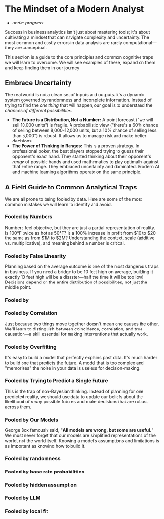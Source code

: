 # The Mindset of a Modern Analyst
- _under progress_

Success in business analytics isn't just about mastering tools; it's about cultivating a mindset that can navigate complexity and uncertainty. The most common and costly errors in data analysis are rarely computational—they are conceptual.

 This section is a guide to the core principles and common cognitive traps we will learn to overcome. We will see examples of these, expand on them and keep finding them in our journey

## Embrace Uncertainty

The real world is not a clean set of inputs and outputs. It's a dynamic system governed by randomness and incomplete information. Instead of trying to find the *one thing* that will happen, our goal is to understand the *chances of different possibilities*.

-   **The Future is a Distribution, Not a Number:** A point forecast ("we will sell 10,000 units") is fragile. A probabilistic view ("there's a 60% chance of selling between 8,000-12,000 units, but a 10% chance of selling less than 5,000") is robust. It allows us to manage risk and make better decisions.
-   **The Power of Thinking in Ranges:** This is a proven strategy. In professional poker, the best players stopped trying to guess their opponent's exact hand. They started thinking about their opponent's *range* of possible hands and used mathematics to play optimally against that entire range. They embraced uncertainty and dominated. Modern AI and machine learning algorithms operate on the same principle.

## A Field Guide to Common Analytical Traps

We are all prone to being fooled by data. Here are some of the most common mistakes we will learn to identify and avoid.

### Fooled by Numbers
Numbers feel objective, but they are just a partial representation of reality. Is 100°F twice as hot as 50°F? Is a 100% increase in profit from $10 to $20 the same as from $1M to $2M? Understanding the context, scale (additive vs. multiplicative), and meaning behind a number is critical.

### Fooled by False Linearity 
Planning based on the average outcome is one of the most dangerous traps in business. If you need a bridge to be 10 feet high on average, building it exactly 10 feet high will be a disaster—half the time it will be too low! Decisions depend on the entire distribution of possibilities, not just the middle point.

### Fooled by 

### Fooled by Correlation
Just because two things move together doesn't mean one causes the other. We'll learn to distinguish between coincidence, correlation, and true causation—a skill essential for making interventions that actually work.

### Fooled by Overfitting
It's easy to build a model that perfectly explains past data. It's much harder to build one that predicts the future. A model that is too complex and "memorizes" the noise in your data is useless for decision-making.

### Fooled by Trying to Predict a Single Future
This is the trap of non-Bayesian thinking. Instead of planning for one predicted reality, we should use data to update our beliefs about the likelihood of *many* possible futures and make decisions that are robust across them.

### Fooled by Our Models
George Box famously said, "**All models are wrong, but some are useful.**" We must never forget that our models are simplified representations of the world, not the world itself. Knowing a model's assumptions and limitations is as important as knowing how to build it.


### Fooled by randomness

### Fooled by base rate probabilities

### Fooled by hidden assumption

### Fooled by LLM

### Fooled by local fit

